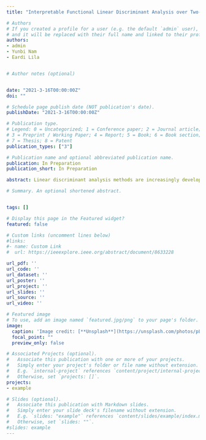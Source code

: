 ```yaml
---
title: "Interpretable Functional Linear Discriminant Analysis over Two-Dimensional Manifolds"

# Authors
# If you created a profile for a user (e.g. the default `admin` user), write the username (folder name) here 
# and it will be replaced with their full name and linked to their profile.
authors:
- admin
- Yunbi Nam
- Eardi Lila


# Author notes (optional)


date: "2021-3-16T00:00:00Z"
doi: ""

# Schedule page publish date (NOT publication's date).
publishDate: "2021-3-16T00:00:00Z"

# Publication type.
# Legend: 0 = Uncategorized; 1 = Conference paper; 2 = Journal article;
# 3 = Preprint / Working Paper; 4 = Report; 5 = Book; 6 = Book section;
# 7 = Thesis; 8 = Patent
publication_types: ["3"]

# Publication name and optional abbreviated publication name.
publication: In Preparation
publication_short: In Preparation

abstract: Linear discriminant analysis methods are increasingly developed and used for classification tasks. However, many existing algorithms cannot incorporate complex information about the structure of the data into the model, especially for neuroimaging. In this paper, we introduce a novel Functional Linear Discriminant Analysis to deal with functional data located over a two dimensional manifold. To involve roughness in the model, we introduce the Laplace–Beltrami penalty coherent with the geodesic distance over the manifold and generalize this surface-constrained penalty from the previous regression setting to this classification approach. The model can be used for functional samples evaluated in different grids of points and applied for any manifold topology. We use finite element analysis to approximate the manifold and propose an iterative optimization algorithm to estimate the solution. We test our algorithm on simulated data sets where the shape is a brainstem template and compare it with the pre-smoothing approach. The results demonstrate that our method can be effective when we have functional data from topological manifolds.

# Summary. An optional shortened abstract.


tags: []

# Display this page in the Featured widget?
featured: false

# Custom links (uncomment lines below)
#links:
#- name: Custom Link
#  url: https://ieeexplore.ieee.org/abstract/document/8633228

url_pdf: ''
url_code: ''
url_dataset: ''
url_poster: ''
url_project: ''
url_slides: ''
url_source: ''
url_video: ''

# Featured image
# To use, add an image named `featured.jpg/png` to your page's folder. 
image:
  caption: 'Image credit: [**Unsplash**](https://unsplash.com/photos/pLCdAaMFLTE)'
  focal_point: ""
  preview_only: false

# Associated Projects (optional).
#   Associate this publication with one or more of your projects.
#   Simply enter your project's folder or file name without extension.
#   E.g. `internal-project` references `content/project/internal-project/index.md`.
#   Otherwise, set `projects: []`.
projects:
- example

# Slides (optional).
#   Associate this publication with Markdown slides.
#   Simply enter your slide deck's filename without extension.
#   E.g. `slides: "example"` references `content/slides/example/index.md`.
#   Otherwise, set `slides: ""`.
#slides: example
---
```


